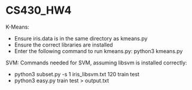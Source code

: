 # CS430_HW4

K-Means:
- Ensure iris.data is in the same directory as kmeans.py
- Ensure the correct libraries are installed
- Enter the following command to run kmeans.py: python3 kmeans.py

SVM:
Commands needed for SVM, assuming libsvm is installed correctly:
- python3 subset.py -s 1 iris_libsvm.txt 120 train test
- python3 easy.py train test > output.txt
